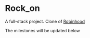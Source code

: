 # Rock_on
A full-stack project. Clone of [Robinhood](https://robinhood.com/)

The milestones will be updated below